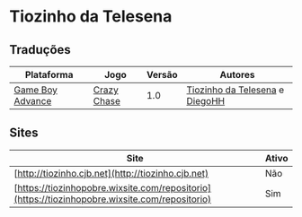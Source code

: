 # Tiozinho da Telesena

## Traduções

| Plataforma | Jogo | Versão | Autores |
| ----------- | ----------- | ----------- | ----------- |
| [Game Boy Advance](../../traducoes/game-boy-advance/) | [Crazy Chase](../../traducoes/game-boy-advance/crazy-chase_tiozinho-da-telesena-diegohh/) | 1.0 | [Tiozinho da Telesena](../../autores/tiozinho-da-telesena/) e [DiegoHH](../../autores/diegohh/) |

## Sites

| Site | Ativo |
| ----------- | ----------- |
| [http://tiozinho.cjb.net](http://tiozinho.cjb.net) | Não |
| [https://tiozinhopobre.wixsite.com/repositorio](https://tiozinhopobre.wixsite.com/repositorio) | Sim |